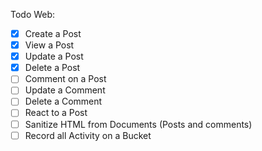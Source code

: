 Todo Web:

- [x] Create a Post
- [x] View a Post
- [x] Update a Post
- [x] Delete a Post
- [ ] Comment on a Post
- [ ] Update a Comment
- [ ] Delete a Comment
- [ ] React to a Post
- [ ] Sanitize HTML from Documents (Posts and comments)
- [ ] Record all Activity on a Bucket
